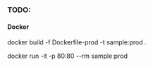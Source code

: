 ### TODO:



#### Docker

docker build -f Dockerfile-prod -t sample:prod .

docker run -it -p 80:80 --rm sample:prod

